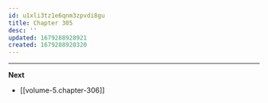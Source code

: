 ```yaml
---
id: u1xli3tz1e6qnm3zpvdi8gu
title: Chapter 305
desc: ''
updated: 1679288928921
created: 1679288920320
---
```




____

**Next**
* [[volume-5.chapter-306]]